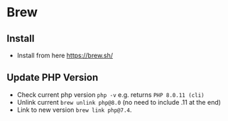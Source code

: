 # Brew

## Install

- Install from here https://brew.sh/

## Update PHP Version

- Check current php version `php -v` e.g. returns `PHP 8.0.11 (cli)`
- Unlink current `brew unlink php@8.0` (no need to include .11 at the end)
- Link to new version `brew link php@7.4`.
